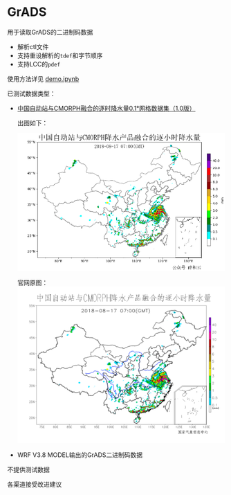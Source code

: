 # GrADS

用于读取GrADS的二进制码数据

- 解析ctl文件
- 支持重设解析的`tdef`和字节顺序
- 支持LCC的`pdef`

使用方法详见 [demo.ipynb](./demo.ipynb)

已测试数据类型：
- [中国自动站与CMORPH融合的逐时降水量0.1°网格数据集（1.0版）](http://data.cma.cn/data/detail/dataCode/SEVP_CLI_CHN_MERGE_CMP_PRE_HOUR_GRID_0.10.html)


  出图如下：

  ![](./.pic/demo.png)

  官网原图：
  ![](./.pic/surf_cli_chn_merge_cmp_pre_hour_grid_0.10SURF_CLI_CHN_MERGE_CMP_PRE_HOUR_GRID_0.10-2018081707.gif)

- WRF V3.8 MODEL输出的GrADS二进制码数据

不提供测试数据

各渠道接受改进建议
